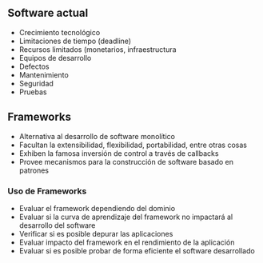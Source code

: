 ## Software actual
- Crecimiento tecnológico
- Limitaciones de tiempo (deadline)
- Recursos limitados (monetarios, infraestructura
- Equipos de desarrollo
- Defectos
- Mantenimiento
- Seguridad
- Pruebas
## Frameworks
- Alternativa al desarrollo de software monolítico
- Facultan la extensibilidad, flexibilidad, portabilidad, entre otras cosas
- Exhiben la famosa inversión de control a través de callbacks
- Provee mecanismos para la construcción de software basado en patrones
### Uso de Frameworks
- Evaluar el framework dependiendo del dominio
- Evaluar si la curva de aprendizaje del framework no impactará al desarrollo del software
- Verificar si es posible depurar las aplicaciones
- Evaluar impacto del framework en el rendimiento de la aplicación
- Evaluar si es posible probar de forma eficiente el software desarrollado